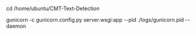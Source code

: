 cd /home/ubuntu/CMT-Text-Detection

gunicorn -c gunicorn.config.py server.wsgi:app  --pid ./logs/gunicorn.pid --daemon
